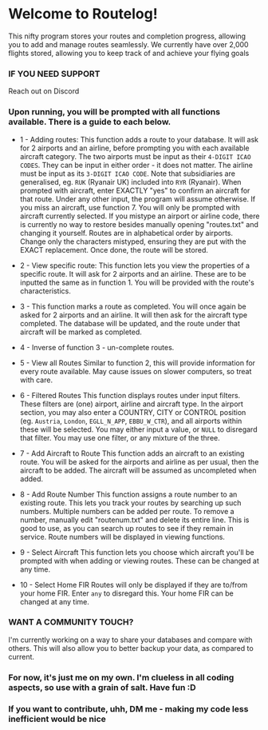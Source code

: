 # Welcome to Routelog!

This nifty program stores your routes and completion progress, allowing you to add and manage routes seamlessly.
We currently have over 2,000 flights stored, allowing you to keep track of and achieve your flying goals


### IF YOU NEED SUPPORT
Reach out on Discord



### Upon running, you will be prompted with all functions available. There is a guide to each below.

+ 1 - Adding routes:
This function adds a route to your database. It will ask for 2 airports and an airline, before prompting you with each available aircraft category.
The two airports must be input as their `4-DIGIT ICAO CODES`. They can be input in either order - it does not matter.
The airline must be input as its `3-DIGIT ICAO CODE`. Note that subsidiaries are generalised, eg. `RUK` (Ryanair UK) included into `RYR` (Ryanair).
When prompted with aircraft, enter EXACTLY "yes" to confirm an aircraft for that route. Under any other input, the program will assume otherwise. If you miss an aircraft, use function 7.
You will only be prompted with aircraft currently selected.
If you mistype an airport or airline code, there is currently no way to restore besides manually opening "routes.txt" and changing it yourself. Routes are in alphabetical order by airports.
Change only the characters mistyped, ensuring they are put with the EXACT replacement.
Once done, the route will be stored.

+ 2 - View specific route:
This function lets you view the properties of a specific route. It will ask for 2 airports and an airline. These are to be inputted the same as in function 1.
You will be provided with the route's characteristics.

+ 3 - This function marks a route as completed. You will once again be asked for 2 airports and an airline. It will then ask for the aircraft type completed.
The database will be updated, and the route under that aircraft will be marked as completed.

+ 4 - Inverse of function 3 - un-complete routes.

+ 5 - View all Routes
Similar to function 2, this will provide information for every route available. May cause issues on slower computers, so treat with care.

+ 6 - Filtered Routes
This function displays routes under input filters. These filters are (one) airport, airline and aircraft type.
In the airport section, you may also enter a COUNTRY, CITY or CONTROL position (eg. `Austria`, `London`, `EGLL_N_APP`, `EBBU_W_CTR`), and all airports within these will be selected.
You may either input a value, or `NULL` to disregard that filter. You may use one filter, or any mixture of the three.

+ 7 - Add Aircraft to Route
This function adds an aircraft to an existing route.
You will be asked for the airports and airline as per usual, then the aircraft to be added. The aircraft will be assumed as uncompleted when added.

+ 8 - Add Route Number
This function assigns a route number to an existing route. This lets you track your routes by searching up such numbers.
Multiple numbers can be added per route. To remove a number, manually edit "routenum.txt" and delete its entire line.
This is good to use, as you can search up routes to see if they remain in service. Route numbers will be displayed in viewing functions.

+ 9 - Select Aircraft
This function lets you choose which aircraft you'll be prompted with when adding or viewing routes. These can be changed at any time.

+ 10 - Select Home FIR
Routes will only be displayed if they are to/from your home FIR. Enter `any` to disregard this. Your home FIR can be changed at any time.



### WANT A COMMUNITY TOUCH?

I'm currently working on a way to share your databases and compare with others. This will also allow you to better backup your data, as compared to current.





### For now, it's just me on my own. I'm clueless in all coding aspects, so use with a grain of salt. Have fun :D

### If you want to contribute, uhh, DM me - making my code less inefficient would be nice

